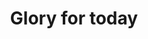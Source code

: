 ---
pid: LLP296
title: Glory for today
location_transcription: West Philly
zipcode: '19008'
outside_phl: 'Broomall PA '
neighborhood: 
age: '22'
age_range: 20-29
instagram: 
image_file_name: LLP_296.jpg
proposal_transcription: |-
  Light LED

  diff color



  Red orange green purple yellow

  walk————>
topic: Art,Neighborhoods,Uplifting
topic_summary: 0, 0, 0
type: Building,Walkway,Celebration
keywords_other: lights, colors, led
credit: Zeyu Li
image_labels: 
twitter: 
facebook: 
permalink: "/monuments/llp296/"
layout: item-page
---